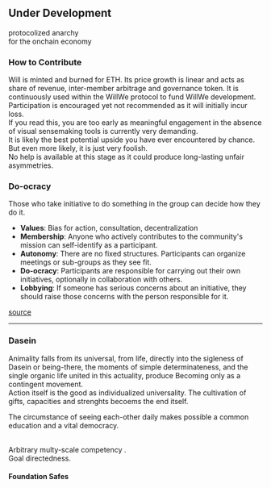 ## Under Development

protocolized anarchy    
for the onchain economy

### How to Contribute

Will is minted and burned for ETH. 
Its price growth is linear and acts as share of revenue, inter-member arbitrage and governance token. 
It is continuously used within the WillWe protocol to fund WillWe development.  
Participation is encouraged yet not recommended as it will initially incur loss.  
If you read this, you are too early as meaningful engagement in the absence of visual sensemaking tools is currently very demanding.  
It is likely the best potential upside you have ever encountered by chance. But even more likely, it is just very foolish.  
No help is available at this stage as it could produce long-lasting unfair asymmetries.

### Do-ocracy

Those who take initiative to do something in the group can decide how they do it.

*   **Values**: Bias for action, consultation, decentralization
*   **Membership**: Anyone who actively contributes to the community's mission can self-identify as a participant.
*   **Autonomy**: There are no fixed structures. Participants can organize meetings or sub-groups as they see fit.
*   **Do-ocracy**: Participants are responsible for carrying out their own initiatives, optionally in collaboration with others.
*   **Lobbying**: If someone has serious concerns about an initiative, they should raise those concerns with the person responsible for it.

  

[source](https://communityrule.info/templates/do-ocracy.html)

----

### Dasein

Animality falls from its universal, from life, directly into the sigleness of Dasein or being-there, the moments of simple determinateness, and the single organic life united in this actuality, produce Becoming only as a contingent movement. 
 <br>
 Action itself is the good as individualized universality. The cultivation of gifts, capacities and strenghts becoems the end itself.
<br>

 The circumstance of seeing each-other daily makes possible a common education and a vital democracy.

 <br>
Arbitrary multy-scale competency .

 <br>
 Goal directedness.
 <br>
 


 #### Foundation Safes
